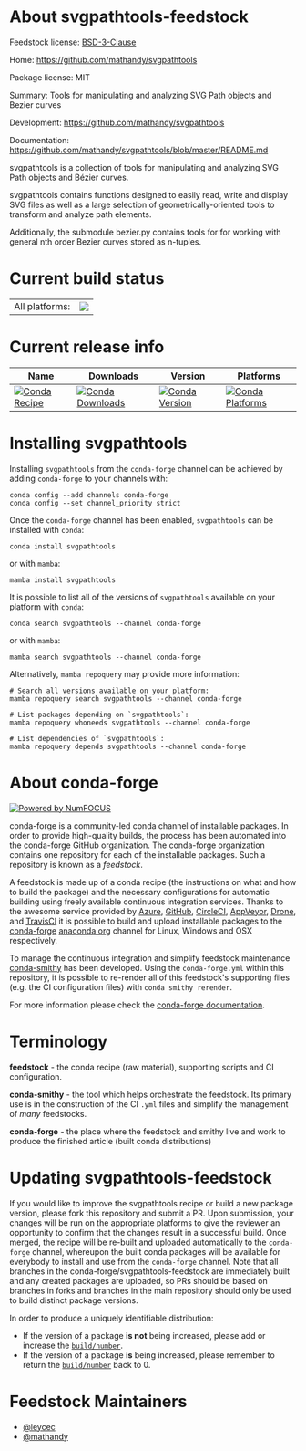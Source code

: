 About svgpathtools-feedstock
============================

Feedstock license: [BSD-3-Clause](https://github.com/conda-forge/svgpathtools-feedstock/blob/main/LICENSE.txt)

Home: https://github.com/mathandy/svgpathtools

Package license: MIT

Summary: Tools for manipulating and analyzing SVG Path objects and Bezier curves

Development: https://github.com/mathandy/svgpathtools

Documentation: https://github.com/mathandy/svgpathtools/blob/master/README.md

svgpathtools is a collection of tools for manipulating and analyzing SVG
Path objects and Bézier curves.

svgpathtools contains functions designed to easily read, write and display
SVG files as well as a large selection of geometrically-oriented tools to
transform and analyze path elements.

Additionally, the submodule bezier.py contains tools for for working with
general nth order Bezier curves stored as n-tuples.


Current build status
====================


<table><tr><td>All platforms:</td>
    <td>
      <a href="https://dev.azure.com/conda-forge/feedstock-builds/_build/latest?definitionId=13271&branchName=main">
        <img src="https://dev.azure.com/conda-forge/feedstock-builds/_apis/build/status/svgpathtools-feedstock?branchName=main">
      </a>
    </td>
  </tr>
</table>

Current release info
====================

| Name | Downloads | Version | Platforms |
| --- | --- | --- | --- |
| [![Conda Recipe](https://img.shields.io/badge/recipe-svgpathtools-green.svg)](https://anaconda.org/conda-forge/svgpathtools) | [![Conda Downloads](https://img.shields.io/conda/dn/conda-forge/svgpathtools.svg)](https://anaconda.org/conda-forge/svgpathtools) | [![Conda Version](https://img.shields.io/conda/vn/conda-forge/svgpathtools.svg)](https://anaconda.org/conda-forge/svgpathtools) | [![Conda Platforms](https://img.shields.io/conda/pn/conda-forge/svgpathtools.svg)](https://anaconda.org/conda-forge/svgpathtools) |

Installing svgpathtools
=======================

Installing `svgpathtools` from the `conda-forge` channel can be achieved by adding `conda-forge` to your channels with:

```
conda config --add channels conda-forge
conda config --set channel_priority strict
```

Once the `conda-forge` channel has been enabled, `svgpathtools` can be installed with `conda`:

```
conda install svgpathtools
```

or with `mamba`:

```
mamba install svgpathtools
```

It is possible to list all of the versions of `svgpathtools` available on your platform with `conda`:

```
conda search svgpathtools --channel conda-forge
```

or with `mamba`:

```
mamba search svgpathtools --channel conda-forge
```

Alternatively, `mamba repoquery` may provide more information:

```
# Search all versions available on your platform:
mamba repoquery search svgpathtools --channel conda-forge

# List packages depending on `svgpathtools`:
mamba repoquery whoneeds svgpathtools --channel conda-forge

# List dependencies of `svgpathtools`:
mamba repoquery depends svgpathtools --channel conda-forge
```


About conda-forge
=================

[![Powered by
NumFOCUS](https://img.shields.io/badge/powered%20by-NumFOCUS-orange.svg?style=flat&colorA=E1523D&colorB=007D8A)](https://numfocus.org)

conda-forge is a community-led conda channel of installable packages.
In order to provide high-quality builds, the process has been automated into the
conda-forge GitHub organization. The conda-forge organization contains one repository
for each of the installable packages. Such a repository is known as a *feedstock*.

A feedstock is made up of a conda recipe (the instructions on what and how to build
the package) and the necessary configurations for automatic building using freely
available continuous integration services. Thanks to the awesome service provided by
[Azure](https://azure.microsoft.com/en-us/services/devops/), [GitHub](https://github.com/),
[CircleCI](https://circleci.com/), [AppVeyor](https://www.appveyor.com/),
[Drone](https://cloud.drone.io/welcome), and [TravisCI](https://travis-ci.com/)
it is possible to build and upload installable packages to the
[conda-forge](https://anaconda.org/conda-forge) [anaconda.org](https://anaconda.org/)
channel for Linux, Windows and OSX respectively.

To manage the continuous integration and simplify feedstock maintenance
[conda-smithy](https://github.com/conda-forge/conda-smithy) has been developed.
Using the ``conda-forge.yml`` within this repository, it is possible to re-render all of
this feedstock's supporting files (e.g. the CI configuration files) with ``conda smithy rerender``.

For more information please check the [conda-forge documentation](https://conda-forge.org/docs/).

Terminology
===========

**feedstock** - the conda recipe (raw material), supporting scripts and CI configuration.

**conda-smithy** - the tool which helps orchestrate the feedstock.
                   Its primary use is in the construction of the CI ``.yml`` files
                   and simplify the management of *many* feedstocks.

**conda-forge** - the place where the feedstock and smithy live and work to
                  produce the finished article (built conda distributions)


Updating svgpathtools-feedstock
===============================

If you would like to improve the svgpathtools recipe or build a new
package version, please fork this repository and submit a PR. Upon submission,
your changes will be run on the appropriate platforms to give the reviewer an
opportunity to confirm that the changes result in a successful build. Once
merged, the recipe will be re-built and uploaded automatically to the
`conda-forge` channel, whereupon the built conda packages will be available for
everybody to install and use from the `conda-forge` channel.
Note that all branches in the conda-forge/svgpathtools-feedstock are
immediately built and any created packages are uploaded, so PRs should be based
on branches in forks and branches in the main repository should only be used to
build distinct package versions.

In order to produce a uniquely identifiable distribution:
 * If the version of a package **is not** being increased, please add or increase
   the [``build/number``](https://docs.conda.io/projects/conda-build/en/latest/resources/define-metadata.html#build-number-and-string).
 * If the version of a package **is** being increased, please remember to return
   the [``build/number``](https://docs.conda.io/projects/conda-build/en/latest/resources/define-metadata.html#build-number-and-string)
   back to 0.

Feedstock Maintainers
=====================

* [@leycec](https://github.com/leycec/)
* [@mathandy](https://github.com/mathandy/)

